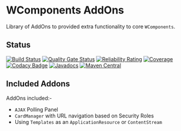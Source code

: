 # WComponents AddOns
Library of AddOns to provided extra functionality to core `WComponents`.

## Status

[![Build Status](https://travis-ci.com/BorderTech/wcomponents-addons.svg?branch=master)](https://travis-ci.com/BorderTech/wcomponents-addons)
[![Quality Gate Status](https://sonarcloud.io/api/project_badges/measure?project=bordertech-wcomponents-addons&metric=alert_status)](https://sonarcloud.io/dashboard?id=bordertech-wcomponents-addons)
[![Reliability Rating](https://sonarcloud.io/api/project_badges/measure?project=bordertech-wcomponents-addons&metric=reliability_rating)](https://sonarcloud.io/dashboard?id=bordertech-wcomponents-addons)
[![Coverage](https://sonarcloud.io/api/project_badges/measure?project=bordertech-wcomponents-addons&metric=coverage)](https://sonarcloud.io/dashboard?id=bordertech-wcomponents-addons)
[![Codacy Badge](https://api.codacy.com/project/badge/Grade/98f4e71a5c494275a2c6158295f6f632)](https://www.codacy.com/app/BorderTech/wcomponents-addons?utm_source=github.com&amp;utm_medium=referral&amp;utm_content=BorderTech/wcomponents-addons&amp;utm_campaign=Badge_Grade)
[![Javadocs](https://javadoc.io/badge/com.github.bordertech.wcomponents/wcomponents-addons-common.svg)](https://javadoc.io/doc/com.github.bordertech.wcomponents/wcomponents-addons-common)
[![Maven Central](https://img.shields.io/maven-central/v/com.github.bordertech.wcomponents/wcomponents-addons-common.svg?label=Maven%20Central)](https://search.maven.org/search?q=g:%22com.github.bordertech.wcomponents%22%20AND%20a:%22wcomponents-addons-common%22)

## Included Addons
AddOns included:-
* `AJAX` Polling Panel
* `CardManager` with URL navigation based on Security Roles
* Using `Templates` as an `ApplicationResource` or `ContentStream`
